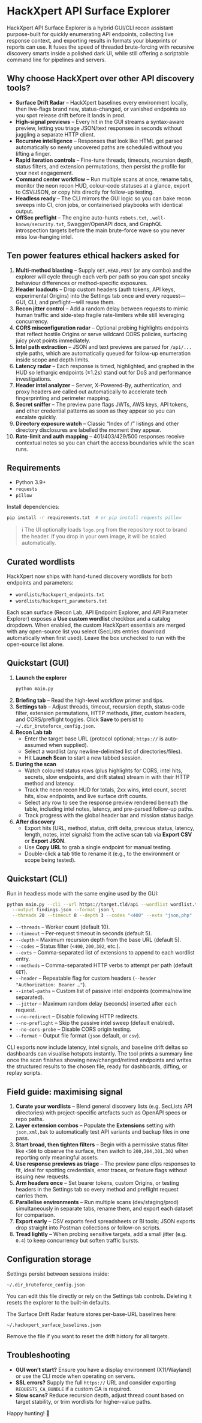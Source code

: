# HackXpert API Surface Explorer

HackXpert API Surface Explorer is a hybrid GUI/CLI recon assistant purpose-built for quickly enumerating API endpoints, collecting live response context, and exporting results in formats your blueprints or reports can use. It fuses the speed of threaded brute-forcing with recursive discovery smarts inside a polished dark UI, while still offering a scriptable command line for pipelines and servers.

## Why choose HackXpert over other API discovery tools?

* **Surface Drift Radar** – HackXpert baselines every environment locally, then live-flags brand new, status-changed, or vanished endpoints so you spot release drift before it lands in prod.
* **High-signal previews** – Every hit in the GUI streams a syntax-aware preview, letting you triage JSON/text responses in seconds without juggling a separate HTTP client.
* **Recursive intelligence** – Responses that look like HTML get parsed automatically so newly uncovered paths are scheduled without you lifting a finger.
* **Rapid iteration controls** – Fine-tune threads, timeouts, recursion depth, status filters, and extension permutations, then persist the profile for your next engagement.
* **Command center workflow** – Run multiple scans at once, rename tabs, monitor the neon recon HUD, colour-code statuses at a glance, export to CSV/JSON, or copy hits directly for follow-up testing.
* **Headless ready** – The CLI mirrors the GUI logic so you can bake recon sweeps into CI, cron jobs, or containerised playbooks with identical output.
* **OffSec preflight** – The engine auto-hunts `robots.txt`, `.well-known/security.txt`, Swagger/OpenAPI docs, and GraphQL introspection targets before the main brute-force wave so you never miss low-hanging intel.

## Ten power features ethical hackers asked for

1. **Multi-method blasting** – Supply `GET,HEAD,POST` (or any combo) and the explorer will cycle through each verb per path so you can spot sneaky behaviour differences or method-specific exposures.
2. **Header loadouts** – Drop custom headers (auth tokens, API keys, experimental Origins) into the Settings tab once and every request—GUI, CLI, and preflight—will reuse them.
3. **Recon jitter control** – Add a random delay between requests to mimic human traffic and side-step fragile rate-limiters while still leveraging concurrency.
4. **CORS misconfiguration radar** – Optional probing highlights endpoints that reflect hostile Origins or serve wildcard CORS policies, surfacing juicy pivot points immediately.
5. **Intel path extraction** – JSON and text previews are parsed for `/api/...` style paths, which are automatically queued for follow-up enumeration inside scope and depth limits.
6. **Latency radar** – Each response is timed, highlighted, and graphed in the HUD so lethargic endpoints (≥1.2s) stand out for DoS and performance investigations.
7. **Header intel analyzer** – Server, X-Powered-By, authentication, and proxy headers are called out automatically to accelerate tech fingerprinting and perimeter mapping.
8. **Secret sniffer** – The preview pane flags JWTs, AWS keys, API tokens, and other credential patterns as soon as they appear so you can escalate quickly.
9. **Directory exposure watch** – Classic “Index of /” listings and other directory disclosures are labelled the moment they appear.
10. **Rate-limit and auth mapping** – 401/403/429/500 responses receive contextual notes so you can chart the access boundaries while the scan runs.

## Requirements

* Python 3.9+
* `requests`
* `pillow`

Install dependencies:

```bash
pip install -r requirements.txt  # or pip install requests pillow
```

> ℹ️ The UI optionally loads `logo.png` from the repository root to brand the header. If you drop in your own image, it will be scaled automatically.

## Curated wordlists

HackXpert now ships with hand-tuned discovery wordlists for both endpoints and parameters:

* `wordlists/hackxpert_endpoints.txt`
* `wordlists/hackxpert_parameters.txt`

Each scan surface (Recon Lab, API Endpoint Explorer, and API Parameter Explorer) exposes a **Use custom wordlist** checkbox and a catalog dropdown. When enabled, the custom HackXpert essentials are merged with any open-source list you select (SecLists entries download automatically when first used). Leave the box unchecked to run with the open-source list alone.

## Quickstart (GUI)

1. **Launch the explorer**
   ```bash
   python main.py
   ```
2. **Briefing tab** – Read the high-level workflow primer and tips.
3. **Settings tab** – Adjust threads, timeout, recursion depth, status-code filter, extension permutations, HTTP methods, jitter, custom headers, and CORS/preflight toggles. Click **Save** to persist to `~/.dir_bruteforce_config.json`.
4. **Recon Lab tab**
   * Enter the target base URL (protocol optional; `https://` is auto-assumed when supplied).
   * Select a wordlist (any newline-delimited list of directories/files).
   * Hit **Launch Scan** to start a new tabbed session.
5. **During the scan**
   * Watch coloured status rows (plus highlights for CORS, intel hits, secrets, slow endpoints, and drift states) stream in with their HTTP method and latency.
   * Track the neon recon HUD for totals, 2xx wins, intel count, secret hits, slow endpoints, and live surface drift counts.
   * Select any row to see the response preview rendered beneath the table, including intel notes, latency, and pre-parsed follow-up paths.
   * Track progress with the global header bar and mission status badge.
6. **After discovery**
   * Export hits (URL, method, status, drift delta, previous status, latency, length, notes, intel signals) from the active scan tab via **Export CSV** or **Export JSON**.
   * Use **Copy URL** to grab a single endpoint for manual testing.
   * Double-click a tab title to rename it (e.g., to the environment or scope being tested).

## Quickstart (CLI)

Run in headless mode with the same engine used by the GUI:

```bash
python main.py --cli --url https://target.tld/api --wordlist wordlist.txt \
  --output findings.json --format json \
  --threads 20 --timeout 8 --depth 3 --codes "<400" --exts "json,php"
```

* `--threads` – Worker count (default 10).
* `--timeout` – Per-request timeout in seconds (default 5).
* `--depth` – Maximum recursion depth from the base URL (default 5).
* `--codes` – Status filter (`<400`, `200,302`, etc.).
* `--exts` – Comma-separated list of extensions to append to each wordlist entry.
* `--methods` – Comma-separated HTTP verbs to attempt per path (default `GET`).
* `--header` – Repeatable flag for custom headers (`--header "Authorization: Bearer …"`).
* `--intel-paths` – Custom list of passive intel endpoints (comma/newline separated).
* `--jitter` – Maximum random delay (seconds) inserted after each request.
* `--no-redirect` – Disable following HTTP redirects.
* `--no-preflight` – Skip the passive intel sweep (default enabled).
* `--no-cors-probe` – Disable CORS origin testing.
* `--format` – Output file format (`json` default, or `csv`).

CLI exports now include latency, intel signals, and baseline drift deltas so dashboards can visualise hotspots instantly. The tool prints a summary line once the scan finishes showing new/changed/retired endpoints and writes the structured results to the chosen file, ready for dashboards, diffing, or replay scripts.

## Field guide: maximising signal

1. **Curate your wordlists** – Blend general discovery lists (e.g. SecLists API directories) with project-specific artefacts such as OpenAPI specs or repo paths.
2. **Layer extension combos** – Populate the **Extensions** setting with `json,xml,bak` to automatically test API variants and backup files in one pass.
3. **Start broad, then tighten filters** – Begin with a permissive status filter like `<500` to observe the surface, then switch to `200,204,301,302` when reporting only meaningful assets.
4. **Use response previews as triage** – The preview pane clips responses to fit, ideal for spotting credentials, error traces, or feature flags without issuing new requests.
5. **Arm headers once** – Set bearer tokens, custom Origins, or testing headers in the Settings tab so every method and preflight request carries them.
6. **Parallelise environments** – Run multiple scans (dev/staging/prod) simultaneously in separate tabs, rename them, and export each dataset for comparison.
7. **Export early** – CSV exports feed spreadsheets or BI tools; JSON exports drop straight into Postman collections or follow-on scripts.
8. **Tread lightly** – When probing sensitive targets, add a small jitter (e.g. `0.4`) to keep concurrency but soften traffic bursts.

## Configuration storage

Settings persist between sessions inside:

```text
~/.dir_bruteforce_config.json
```

You can edit this file directly or rely on the Settings tab controls. Deleting it resets the explorer to the built-in defaults.

The Surface Drift Radar feature stores per-base-URL baselines here:

```text
~/.hackxpert_surface_baselines.json
```

Remove the file if you want to reset the drift history for all targets.

## Troubleshooting

* **GUI won’t start?** Ensure you have a display environment (X11/Wayland) or use the CLI mode when operating on servers.
* **SSL errors?** Supply the full `https://` URL and consider exporting `REQUESTS_CA_BUNDLE` if a custom CA is required.
* **Slow scans?** Reduce recursion depth, adjust thread count based on target stability, or trim wordlists for higher-value paths.

Happy hunting! 🎯
